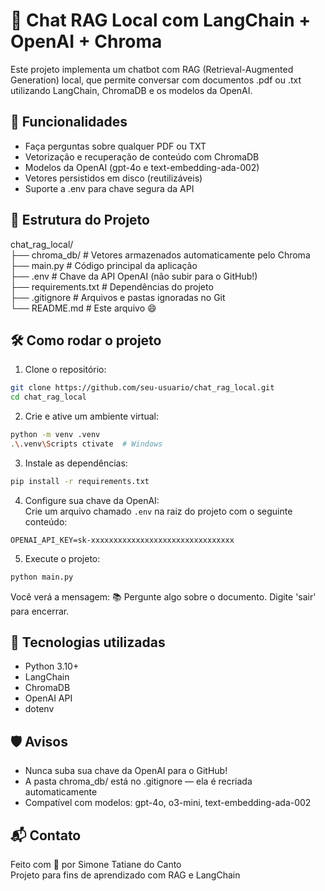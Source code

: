# 🧠 Chat RAG Local com LangChain + OpenAI + Chroma

Este projeto implementa um chatbot com RAG (Retrieval-Augmented Generation) local, que permite conversar com documentos .pdf ou .txt utilizando LangChain, ChromaDB e os modelos da OpenAI.

## 🚀 Funcionalidades

- Faça perguntas sobre qualquer PDF ou TXT
- Vetorização e recuperação de conteúdo com ChromaDB
- Modelos da OpenAI (gpt-4o e text-embedding-ada-002)
- Vetores persistidos em disco (reutilizáveis)
- Suporte a .env para chave segura da API

## 📁 Estrutura do Projeto

chat_rag_local/  
├── chroma_db/             # Vetores armazenados automaticamente pelo Chroma  
├── main.py                # Código principal da aplicação  
├── .env                   # Chave da API OpenAI (não subir para o GitHub!)  
├── requirements.txt       # Dependências do projeto  
├── .gitignore             # Arquivos e pastas ignoradas no Git  
└── README.md              # Este arquivo 😄

## 🛠️ Como rodar o projeto

1. Clone o repositório:
```bash
git clone https://github.com/seu-usuario/chat_rag_local.git
cd chat_rag_local
```

2. Crie e ative um ambiente virtual:
```bash
python -m venv .venv
.\.venv\Scripts ctivate  # Windows
```

3. Instale as dependências:
```bash
pip install -r requirements.txt
```

4. Configure sua chave da OpenAI:  
Crie um arquivo chamado `.env` na raiz do projeto com o seguinte conteúdo:
```
OPENAI_API_KEY=sk-xxxxxxxxxxxxxxxxxxxxxxxxxxxxxxxx
```

5. Execute o projeto:
```bash
python main.py
```

Você verá a mensagem:
📚 Pergunte algo sobre o documento. Digite 'sair' para encerrar.

## 🧠 Tecnologias utilizadas

- Python 3.10+
- LangChain
- ChromaDB
- OpenAI API
- dotenv

## 🛡️ Avisos

- Nunca suba sua chave da OpenAI para o GitHub!
- A pasta chroma_db/ está no .gitignore — ela é recriada automaticamente
- Compatível com modelos: gpt-4o, o3-mini, text-embedding-ada-002

## 📬 Contato

Feito com 💜 por Simone Tatiane do Canto  
Projeto para fins de aprendizado com RAG e LangChain
